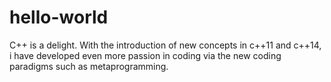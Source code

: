 # hello-world

C++ is a delight. With the introduction of new concepts in c++11 and c++14, i have developed even more passion in coding via the new coding paradigms such as metaprogramming.
